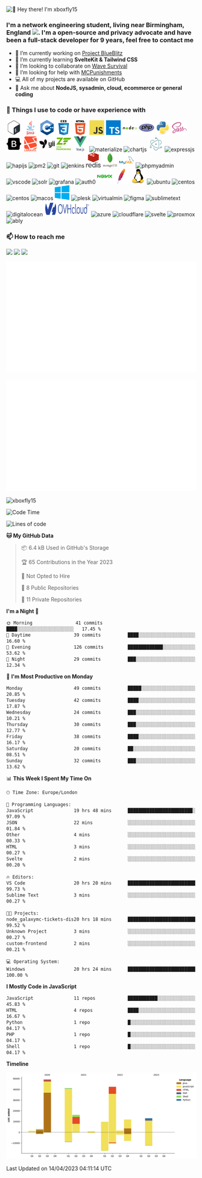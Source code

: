 ![👋 Hey there! I'm xboxfly15](https://capsule-render.vercel.app/api?text=%F0%9F%91%8B%20Hey%20There!%20I%27m%20xboxfly15%EF%B8%8F&animation=fadeIn&type=waving&color=gradient&height=100&fontSize=60)

### I'm a network engineering student, living near Birmingham, England <img src="https://upload.wikimedia.org/wikipedia/commons/thumb/b/be/Flag_of_England.svg/320px-Flag_of_England.svg.png" width="16"/>. I'm a open-source and privacy advocate and have been a full-stack developer for 9 years, feel free to contact me

- 🔭 I’m currently working on [Project BlueBlitz](https://github.com/ProjectBlueBlitz)
- 🌱 I’m currently learning **SvelteKit & Tailwind CSS**
- 👯 I’m looking to collaborate on [Wave Survival](https://github.com/WaveSurvival)
- 🤝 I’m looking for help with [MCPunishments](https://github.com/MCPunishments)
- 💻 All of my projects are available on GitHub
- 💬 Ask me about **NodeJS, sysadmin, cloud, ecommerce or general coding**

### 🧰 Things I use to code or have experience with

<p align="left">
  <img src="https://raw.githubusercontent.com/devicons/devicon/master/icons/bash/bash-original.svg" alt="bash" width="40" height="40"/>
  <img src="https://raw.githubusercontent.com/devicons/devicon/master/icons/java/java-original-wordmark.svg" alt="java" width="40" height="40"/>
  <img src="https://raw.githubusercontent.com/devicons/devicon/master/icons/cplusplus/cplusplus-original.svg" alt="cplusplus" width="40" height="40"/>
  <img src="https://raw.githubusercontent.com/devicons/devicon/master/icons/css3/css3-original-wordmark.svg" alt="css3" width="40" height="40"/>
  <img src="https://raw.githubusercontent.com/devicons/devicon/master/icons/html5/html5-original-wordmark.svg" alt="html5" width="40" height="40"/>
  <img src="https://raw.githubusercontent.com/devicons/devicon/master/icons/javascript/javascript-original.svg" alt="javascript" width="40" height="40"/>
  <img src="https://raw.githubusercontent.com/devicons/devicon/master/icons/typescript/typescript-original.svg" alt="typescript" width="40" height="40"/>
  <img src="https://raw.githubusercontent.com/devicons/devicon/master/icons/nodejs/nodejs-original-wordmark.svg" alt="nodejs" width="40" height="40"/>
  <img src="https://raw.githubusercontent.com/devicons/devicon/master/icons/php/php-original.svg" alt="php" width="40" height="40"/>
  <img src="https://raw.githubusercontent.com/devicons/devicon/master/icons/python/python-original.svg" alt="python" width="40" height="40"/>
  <img src="https://raw.githubusercontent.com/devicons/devicon/master/icons/sass/sass-original.svg" alt="sass" width="40" height="40"/>
  <img src="https://raw.githubusercontent.com/devicons/devicon/master/icons/bootstrap/bootstrap-plain.svg" alt="bootstrap" width="40" height="40"/>
  <img src="https://raw.githubusercontent.com/devicons/devicon/master/icons/laravel/laravel-plain-wordmark.svg" alt="laravel" width="40" height="40"/>
  <img src="https://raw.githubusercontent.com/devicons/devicon/master/icons/yii/yii-plain-wordmark.svg" alt="yii" width="40" height="40"/>
  <img src="https://raw.githubusercontent.com/devicons/devicon/master/icons/zend/zend-plain-wordmark.svg" alt="zend" width="40" height="40"/>
  <img src="https://raw.githubusercontent.com/devicons/devicon/master/icons/vuejs/vuejs-original-wordmark.svg" alt="vuejs" width="40" height="40"/>
  <img src="https://raw.githubusercontent.com/prplx/svg-logos/5585531d45d294869c4eaab4d7cf2e9c167710a9/svg/materialize.svg" alt="materialize" width="40" height="40"/>
  <img src="https://www.chartjs.org/media/logo-title.svg" alt="chartjs" width="40" height="40"/>
  <img src="https://raw.githubusercontent.com/devicons/devicon/master/icons/electron/electron-original.svg" alt="electron" width="40" height="40"/>
  <img src="https://www.vectorlogo.zone/logos/expressjs/expressjs-icon.svg" alt="expressjs" width="40" height="40"/>
  <img src="https://www.vectorlogo.zone/logos/hapijs/hapijs-icon.svg" alt="hapijs" width="40" height="40"/>
  <img src="https://www.vectorlogo.zone/logos/pm2io/pm2io-icon.svg" alt="pm2" width="40" height="40"/>
  <img src="https://www.vectorlogo.zone/logos/git-scm/git-scm-icon.svg" alt="git" width="40" height="40"/>                                                          
  <img src="https://www.vectorlogo.zone/logos/jenkins/jenkins-icon.svg" alt="jenkins" width="40" height="40"/>
  <img src="https://raw.githubusercontent.com/devicons/devicon/master/icons/redis/redis-original-wordmark.svg" alt="redis" width="40" height="40"/>
  <img src="https://raw.githubusercontent.com/devicons/devicon/master/icons/mongodb/mongodb-original-wordmark.svg" alt="mongodb" width="40" height="40"/>
  <img src="https://raw.githubusercontent.com/devicons/devicon/master/icons/mysql/mysql-original-wordmark.svg" alt="mysql" width="40" height="40"/>
  <img src="https://www.vectorlogo.zone/logos/phpmyadmin/phpmyadmin-icon.svg" alt="phpmyadmin" width="40" height="40"/>
  <img src="https://www.vectorlogo.zone/logos/visualstudio_code/visualstudio_code-icon.svg" alt="vscode" width="40" height="40"/>
  <img src="https://www.vectorlogo.zone/logos/apache_solr/apache_solr-icon.svg" alt="solr" width="40" height="40"/>
  <img src="https://www.vectorlogo.zone/logos/grafana/grafana-icon.svg" alt="grafana" width="40" height="40"/>
  <img src="https://www.vectorlogo.zone/logos/auth0/auth0-icon.svg" alt="auth0" width="40" height="40"/>
  <img src="https://raw.githubusercontent.com/devicons/devicon/master/icons/nginx/nginx-original.svg" alt="nginx" width="40" height="40"/>
  <img src="https://raw.githubusercontent.com/devicons/devicon/master/icons/apache/apache-original.svg" alt="apache" width="40" height="40"/>
  <img src="https://raw.githubusercontent.com/devicons/devicon/master/icons/linux/linux-original.svg" alt="linux" width="40" height="40"/>
  <img src="https://www.vectorlogo.zone/logos/ubuntu/ubuntu-icon.svg" alt="ubuntu" width="40" height="40"/>
  <img src="https://www.vectorlogo.zone/logos/centos/centos-icon.svg" alt="centos" width="40" height="40"/>
  <img src="https://www.vectorlogo.zone/logos/freebsd/freebsd-icon.svg" alt="centos" width="40" height="40"/>
  <img src="https://www.vectorlogo.zone/logos/apple/apple-tile.svg" alt="macos" width="40" height="40"/>
  <img src="https://raw.githubusercontent.com/devicons/devicon/master/icons/windows8/windows8-original.svg" alt="windows10" width="40" height="40"/>
  <img src="https://simpleicons.org/icons/plesk.svg" alt="plesk" width="40" height="40"/>
  <img src="https://www.virtualmin.com/images/logos/virtualmin-logo.svg" alt="virtualmin" width="40" height="40"/>
  <img src="https://www.vectorlogo.zone/logos/figma/figma-icon.svg" alt="figma" width="40" height="40"/>
  <img src="https://raw.githubusercontent.com/gilbarbara/logos/master/logos/sublimetext-icon.svg" alt="sublimetext" width="40" height="40"/>
  <img src="https://www.vectorlogo.zone/logos/digitalocean/digitalocean-icon.svg" alt="digitalocean" width="40" height="40"/>
  <img src="https://raw.githubusercontent.com/cncf/landscape/master/hosted_logos/ovhcloud.svg" alt="ovhcloud" width="120" height="40"/>
  <img src="https://www.vectorlogo.zone/logos/microsoft_azure/microsoft_azure-icon.svg" alt="azure" width="40" height="40"/>
  <img src="https://www.vectorlogo.zone/logos/cloudflare/cloudflare-icon.svg" alt="cloudflare" width="40" height="40"/>
  <img src="https://simpleicons.org/icons/svelte.svg" color="#FF3E00" alt="svelte" width="40" height="40"/>
  <img src="https://simpleicons.org/icons/proxmox.svg" style="fill:#E57000" alt="proxmox" width="40" height="40"/>
  <img src="https://www.vectorlogo.zone/logos/ablyio/ablyio-ar21.svg" alt="ably" width="80" height="40"/>
</p>

### 📫 How to reach me

<a href="https://mailhide.io/e/LtVWKhnO"><img src="https://img.shields.io/badge/Reveal%20email%20-%23D14836.svg?&style=for-the-badge&logo=Gmail&logoColor=white"/></a>
<a href="https://twitter.com/xboxfly15"><img src="https://img.shields.io/badge/xboxfly15%20-%231DA1F2.svg?&style=for-the-badge&logo=Twitter&logoColor=white"/></a>
<img src="https://img.shields.io/badge/xboxfly15%233907%20-%237289DA.svg?&style=for-the-badge&logo=Discord&logoColor=white"/>

![](https://raw.githubusercontent.com/xboxfly15/xboxfly15/master/generated/overview.svg)&nbsp;
![](https://raw.githubusercontent.com/xboxfly15/xboxfly15/master/generated/languages.svg)
<p><img src="https://komarev.com/ghpvc/?username=xboxfly15" alt="xboxfly15"/></p>

<!--START_SECTION:waka-->
![Code Time](http://img.shields.io/badge/Code%20Time-990%20hrs%2016%20mins-blue)

![Lines of code](https://img.shields.io/badge/From%20Hello%20World%20I%27ve%20Written-189.7%20thousand%20lines%20of%20code-blue)

**🐱 My GitHub Data** 

> 📦 6.4 kB Used in GitHub's Storage 
 > 
> 🏆 65 Contributions in the Year 2023
 > 
> 🚫 Not Opted to Hire
 > 
> 📜 8 Public Repositories 
 > 
> 🔑 11 Private Repositories 
 > 
**I'm a Night 🦉** 

```text
🌞 Morning                41 commits          ████░░░░░░░░░░░░░░░░░░░░░   17.45 % 
🌆 Daytime                39 commits          ████░░░░░░░░░░░░░░░░░░░░░   16.60 % 
🌃 Evening                126 commits         █████████████░░░░░░░░░░░░   53.62 % 
🌙 Night                  29 commits          ███░░░░░░░░░░░░░░░░░░░░░░   12.34 % 
```
📅 **I'm Most Productive on Monday** 

```text
Monday                   49 commits          █████░░░░░░░░░░░░░░░░░░░░   20.85 % 
Tuesday                  42 commits          ████░░░░░░░░░░░░░░░░░░░░░   17.87 % 
Wednesday                24 commits          ███░░░░░░░░░░░░░░░░░░░░░░   10.21 % 
Thursday                 30 commits          ███░░░░░░░░░░░░░░░░░░░░░░   12.77 % 
Friday                   38 commits          ████░░░░░░░░░░░░░░░░░░░░░   16.17 % 
Saturday                 20 commits          ██░░░░░░░░░░░░░░░░░░░░░░░   08.51 % 
Sunday                   32 commits          ███░░░░░░░░░░░░░░░░░░░░░░   13.62 % 
```


📊 **This Week I Spent My Time On** 

```text
🕑︎ Time Zone: Europe/London

💬 Programming Languages: 
JavaScript               19 hrs 48 mins      ████████████████████████░   97.09 % 
JSON                     22 mins             ░░░░░░░░░░░░░░░░░░░░░░░░░   01.84 % 
Other                    4 mins              ░░░░░░░░░░░░░░░░░░░░░░░░░   00.33 % 
HTML                     3 mins              ░░░░░░░░░░░░░░░░░░░░░░░░░   00.27 % 
Svelte                   2 mins              ░░░░░░░░░░░░░░░░░░░░░░░░░   00.20 % 

🔥 Editors: 
VS Code                  20 hrs 20 mins      █████████████████████████   99.73 % 
Sublime Text             3 mins              ░░░░░░░░░░░░░░░░░░░░░░░░░   00.27 % 

🐱‍💻 Projects: 
node_galaxymc-tickets-dis20 hrs 18 mins      █████████████████████████   99.52 % 
Unknown Project          3 mins              ░░░░░░░░░░░░░░░░░░░░░░░░░   00.27 % 
custom-frontend          2 mins              ░░░░░░░░░░░░░░░░░░░░░░░░░   00.21 % 

💻 Operating System: 
Windows                  20 hrs 24 mins      █████████████████████████   100.00 % 
```

**I Mostly Code in JavaScript** 

```text
JavaScript               11 repos            ███████████░░░░░░░░░░░░░░   45.83 % 
HTML                     4 repos             ████░░░░░░░░░░░░░░░░░░░░░   16.67 % 
Python                   1 repo              █░░░░░░░░░░░░░░░░░░░░░░░░   04.17 % 
PHP                      1 repo              █░░░░░░░░░░░░░░░░░░░░░░░░   04.17 % 
Shell                    1 repo              █░░░░░░░░░░░░░░░░░░░░░░░░   04.17 % 
```



**Timeline**

![Lines of Code chart](https://raw.githubusercontent.com/xboxfly15/xboxfly15/master/assets/bar_graph.png)


 Last Updated on 14/04/2023 04:11:14 UTC
<!--END_SECTION:waka-->
